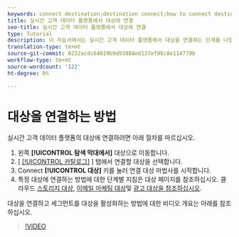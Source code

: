 ```yaml
---
keywords: connect destination;destination connect;how to connect destination
title: 실시간 고객 데이터 플랫폼에서 대상에 연결
seo-title: 실시간 고객 데이터 플랫폼에서 대상에 연결
type: Tutorial
description: 이 자습서에서는 실시간 고객 데이터 플랫폼에서 대상을 연결하는 단계를 나열합니다
translation-type: tm+mt
source-git-commit: 0232acdc64019b9d93888e8137ef9bc8e114779b
workflow-type: tm+mt
source-wordcount: '122'
ht-degree: 0%

---
```



# 대상을 연결하는 방법

실시간 고객 데이터 플랫폼의 대상에 연결하려면 아래 절차를 따르십시오.

1. 왼쪽 **[!UICONTROL 탐색 막대에서]** 대상으로 이동합니다.
2. [ [[!UICONTROL 카탈로그]](/help/rtcdp/destinations/destinations-workspace.md#catalog) ] 탭에서 연결할 대상을 선택합니다.
3. Connect **[!UICONTROL 대상]** 키를 눌러 연결 대상 마법사를 시작합니다.
4. 특정 대상에 연결하는 방법에 대한 단계별 지침은 대상 페이지를 참조하십시오. 클라우드 [스토리지 대상](/help/rtcdp/destinations/cloud-storage-destinations-workflow.md), [이메일 마케팅 대상](/help/rtcdp/destinations/email-marketing-destinations.md)및 [광고 대상을 참조하십시오](/help/rtcdp/destinations/advertising-destinations.md).

대상을 연결하고 세그먼트를 대상을 활성화하는 방법에 대한 비디오 개요는 아래를 참조하십시오.

>[!VIDEO](https://video.tv.adobe.com/v/29710?quality=12)